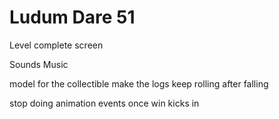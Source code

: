 # Ludum Dare 51

Level complete screen


Sounds
Music

model for the collectible
make the logs keep rolling after falling

stop doing animation events once win kicks in